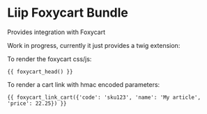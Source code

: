 # Liip Foxycart Bundle

Provides integration with Foxycart

Work in progress, currently it just provides a twig extension:

To render the foxycart css/js:
```jinja
{{ foxycart_head() }}
```

To render a cart link with hmac encoded parameters:
```jinja
{{ foxycart_link_cart({'code': 'sku123', 'name': 'My article', 'price': 22.25}) }}
```

